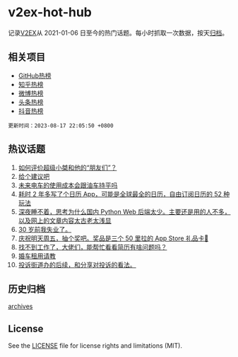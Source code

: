 # v2ex-hot-hub

 记录[V2EX](https://www.v2ex.com/)从 2021-01-06 日至今的热门话题。每小时抓取一次数据，按天[归档](archives)。
 
 ## 相关项目

- [GitHub热榜](https://github.com/lonnyzhang423/github-hot-hub)
- [知乎热榜](https://github.com/lonnyzhang423/zhihu-hot-hub)
- [微博热榜](https://github.com/lonnyzhang423/weibo-hot-hub)
- [头条热榜](https://github.com/lonnyzhang423/toutiao-hot-hub)
- [抖音热榜](https://github.com/lonnyzhang423/douyin-hot-hub)


 `更新时间：2023-08-17 22:05:50 +0800`

## 热议话题

1. [如何评价超级小桀和他的“朋友们”？](https://www.v2ex.com/t/965958)
1. [给个建议吧](https://www.v2ex.com/t/966058)
1. [未来电车的使用成本会跟油车持平吗](https://www.v2ex.com/t/965961)
1. [耗时 2 年多写了个日历 App，可能是全球最全的日历，自由订阅日历的 52 种玩法](https://www.v2ex.com/t/966033)
1. [深夜睡不着，思考为什么国内 Python Web 后端太少。主要还是用的人不多，以及网上的文章内容太古老太浅显](https://www.v2ex.com/t/965956)
1. [30 岁前我失业了。](https://www.v2ex.com/t/966116)
1. [庆祝明天周五，抽个奖吧。奖品是三个 50 里拉的 App Store 礼品卡🎉](https://www.v2ex.com/t/966094)
1. [找不到工作了，大佬们，能帮忙看看简历有啥问题吗？](https://www.v2ex.com/t/966032)
1. [婚车租用请教](https://www.v2ex.com/t/965971)
1. [投诉街道办的后续，和分享对投诉的看法。](https://www.v2ex.com/t/965943)

## 历史归档

[archives](archives)

## License

See the [LICENSE](LICENSE) file for license rights and limitations (MIT).
